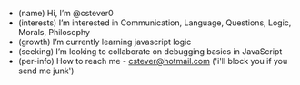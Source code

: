 - (name) Hi, I’m @cstever0
- (interests) I’m interested in Communication, Language, Questions, Logic, Morals, Philosophy
- (growth) I’m currently learning javascript logic
- (seeking) I’m looking to collaborate on debugging basics in JavaScript
- (per-info) How to reach me - cstever@hotmail.com ('i'll block you if you send me junk')

<!---
cstever0/cstever0 is a ✨ special ✨ repository because its `README.md` (this file) appears on your GitHub profile.
You can click the Preview link to take a look at your changes.
--->
